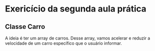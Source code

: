 # Exericício da segunda aula prática
## Classe Carro
A ideia é ter um array de carros. Desse array, vamos acelerar e reduzir a velocidade de um carro específico que o usuário informar.